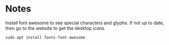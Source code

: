 # Notes

Install font awesome to see special characters and glyphs. If not up to date,
then go to the website to get the desktop icons.

```console
sudo apt install fonts-font-awesome

